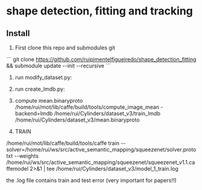 # shape detection, fitting and tracking

## Install
1. First clone this repo and submodules git 

´´´
git clone https://github.com/ruipimentelfigueiredo/shape_detection_fitting && submodule update --init --recursive
´´´ 
1. run modify_dataset.py:


2. run create_lmdb.py:


3. compute mean.binaryproto
/home/rui/mot/lib/caffe/build/tools/compute_image_mean -backend=lmdb /home/rui/Cylinders/dataset_v3/train_lmdb /home/rui/Cylinders/dataset_v3/mean.binaryproto

4. TRAIN


/home/rui/mot/lib/caffe/build/tools/caffe train --solver=/home/rui/ws/src/active_semantic_mapping/squeezenet/solver.prototxt --weights /home/rui/ws/src/active_semantic_mapping/squeezenet/squeezenet_v1.1.caffemodel 2>&1 | tee /home/rui/Cylinders/dataset_v3/model_1_train.log

the .log file contains train and test error (very important for papers!!)
